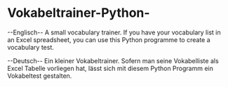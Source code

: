 # Vokabeltrainer-Python-

--Englisch-- 
A small vocabulary trainer. If you have your vocabulary list in an Excel spreadsheet, you can use this Python programme to create a vocabulary test.

--Deutsch--
Ein kleiner Vokabeltrainer. Sofern man seine Vokabelliste als Excel Tabelle vorliegen hat, lässt sich mit diesem Python Programm ein Vokabeltest gestalten.
